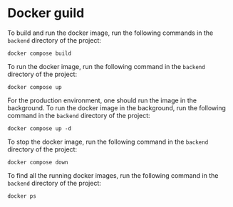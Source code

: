 # Docker guild
To build and run the docker image, run the following commands in the `backend` directory of the project:
```
docker compose build
```

To run the docker image, run the following command in the `backend` directory of the project:
```
docker compose up
```

For the production environment, one should run the image in the background.
To run the docker image in the background, run the following command in the `backend` directory of the project:
```
docker compose up -d
```

To stop the docker image, run the following command in the `backend` directory of the project:
```
docker compose down
```

To find all the running docker images, run the following command in the `backend` directory of the project:
```
docker ps
```
